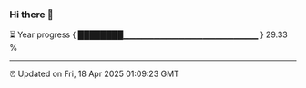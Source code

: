 ### Hi there 👋

⏳ Year progress { ████████▁▁▁▁▁▁▁▁▁▁▁▁▁▁▁▁▁▁▁▁▁▁ } 29.33 %

---

⏰ Updated on Fri, 18 Apr 2025 01:09:23 GMT
